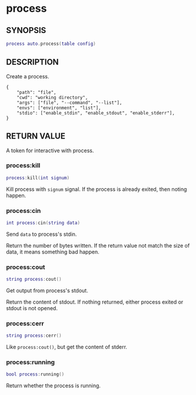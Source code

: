# process

## SYNOPSIS

```lua
process auto.process(table config)
```

## DESCRIPTION

Create a process.

```
{
    "path": "file",
    "cwd": "working directory",
    "args": ["file", "--command", "--list"],
    "envs": ["environment", "list"],
    "stdio": ["enable_stdin", "enable_stdout", "enable_stderr"],
}
```

## RETURN VALUE

A token for interactive with process.

### process:kill

```lua
process:kill(int signum)
```

Kill process with `signum` signal. If the process is already exited, then noting happen.

### process:cin

```lua
int process:cin(string data)
```

Send `data` to process's stdin.

Return the number of bytes written. If the return value not match the size of data, it means something bad happen.

### process:cout

```lua
string process:cout()
```

Get output from process's stdout.

Return the content of stdout. If nothing returned, either process exited or stdout is not opened.

### process:cerr

```lua
string process:cerr()
```

Like `process:cout()`, but get the content of stderr.

### process:running

```lua
bool process:running()
```

Return whether the process is running.
